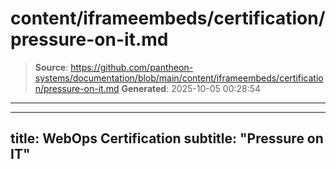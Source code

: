 # content/iframeembeds/certification/pressure-on-it.md

> **Source**: https://github.com/pantheon-systems/documentation/blob/main/content/iframeembeds/certification/pressure-on-it.md
> **Generated**: 2025-10-05 00:28:54

---

---
title: WebOps Certification
subtitle: "Pressure on IT"
---

<Partial file="certification-guide/pressure-on-it.md" />
